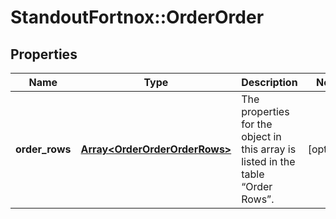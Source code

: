 # StandoutFortnox::OrderOrder

## Properties
Name | Type | Description | Notes
------------ | ------------- | ------------- | -------------
**order_rows** | [**Array&lt;OrderOrderOrderRows&gt;**](OrderOrderOrderRows.md) | The properties for the object in this array is listed in the table “Order Rows”. | [optional] 


